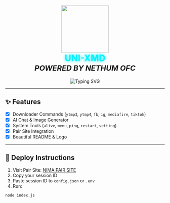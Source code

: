<h1 align="center">
  <img src="https://litter.catbox.moe/pglgdn.jpg" width="150"/><br>
  <span style="color: #00f0ff; text-shadow: 0 0 10px #00f0ff;">UNI-XMD</span><br>
  <sub><i>POWERED BY NETHUM OFC</i></sub>
</h1>

<p align="center">
  <img src="https://readme-typing-svg.herokuapp.com?font=Fira+Code&size=25&pause=1000&color=00FF00&center=true&vCenter=true&width=435&lines=Welcome+to+UNI-XMD;Powerful+Whatsapp+Bot+Base;By+NETHUM+OFC" alt="Typing SVG" />
</p>

---

## ✨ Features

- [x] Downloader Commands (`ytmp3`, `ytmp4`, `fb`, `ig`, `mediafire`, `tiktok`)
- [x] AI Chat & Image Generator
- [x] System Tools (`alive`, `menu`, `ping`, `restart`, `setting`)
- [x] Pair Site Integration
- [x] Beautiful README & Logo

---

## 🚀 Deploy Instructions

1. Visit Pair Site: [NIMA PAIR SITE](https://nima-web-pair-2-3.onrender.com)
2. Copy your session ID
3. Paste session ID to `config.json` or `.env`
4. Run:
```bash
node index.js
